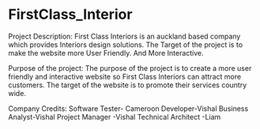 # FirstClass_Interior

Project Description:
First Class Interiors is an auckland based company which provides Interiors design solutions. The Target of the project is to make the website more User Friendly. And More Interactive.

Purpose of the project:
The purpose of the project is to create a more user friendly and interactive website so First Class Interiors can attract more customers. The target of the website is to promote their services country wide.

Company Credits:
Software Tester- Cameroon 
Developer-Vishal
Business Analyst-Vishal
Project Manager -Vishal
Technical Architect -Liam
